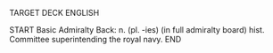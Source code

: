 TARGET DECK
ENGLISH

START
Basic
Admiralty
Back: n. (pl. -ies) (in full admiralty board) hist. Committee superintending the royal navy.
END
